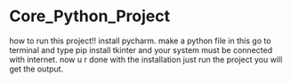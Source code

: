 # Core_Python_Project

how to run this project!!
install pycharm.
make a python file in this 
go to terminal and type pip install tkinter and your system must be connected with internet.
now u r done with the installation just run the project you will get the output.
